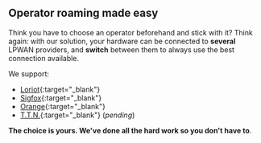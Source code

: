 ## Operator roaming made easy

Think you have to choose an operator beforehand and stick with it? Think again: with our solution, your hardware can be connected to **several** LPWAN providers, and **switch** between them to always use the best connection available.

We support:
- [Loriot](//loriot.io){:target="_blank"}
- [Sigfox](//sigfox.com){:target="_blank"}
- [Orange](//orange-business.com){:target="_blank"}
- [T.T.N.](//thethingsnetwork.org){:target="_blank"} (*pending*)

**The choice is yours. We've done all the hard work so you don't have to**.

